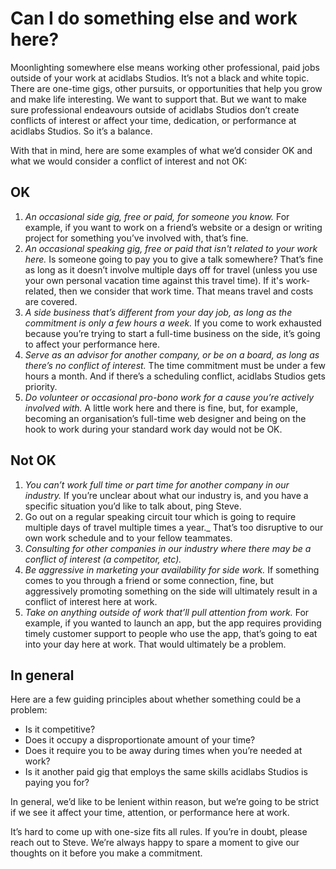 # Can I do something else and work here?

Moonlighting somewhere else means working other professional, paid jobs outside of your work at acidlabs Studios. It’s not a black and white topic. There are one-time gigs, other pursuits, or opportunities that help you grow and make life interesting. We want to support that. But we want to make sure professional endeavours outside of acidlabs Studios don’t create conflicts of interest or affect your time, dedication, or performance at acidlabs Studios. So it’s a balance.

With that in mind, here are some examples of what we’d consider OK and what we would consider a conflict of interest and not OK:

## OK

1. _An occasional side gig, free or paid, for someone you know._ For example, if you want to work on a friend’s website or a design or writing project for something you’ve involved with, that’s fine.
2. _An occasional speaking gig, free or paid that isn't related to your work here._ Is someone going to pay you to give a talk somewhere? That’s fine as long as it doesn’t involve multiple days off for travel (unless you use your own personal vacation time against this travel time). If it's work-related, then we consider that work time. That means travel and costs are covered.
3. _A side business that’s different from your day job, as long as the commitment is only a few hours a week._ If you come to work exhausted because you’re trying to start a full-time business on the side, it’s going to affect your performance here.
4. _Serve as an advisor for another company, or be on a board, as long as there’s no conflict of interest._ The time commitment must be under a few hours a month. And if there’s a scheduling conflict, acidlabs Studios gets priority.
5. _Do volunteer or occasional pro-bono work for a cause you’re actively involved with._ A little work here and there is fine, but, for example, becoming an organisation’s full-time web designer and being on the hook to work during your standard work day would not be OK.

## Not OK

1. _You can’t work full time or part time for another company in our industry._ If you’re unclear about what our industry is, and you have a specific situation you’d like to talk about, ping Steve.
2. Go out on a regular speaking circuit tour which is going to require multiple days of travel multiple times a year._ That’s too disruptive to our own work schedule and to your fellow teammates.
3. _Consulting for other companies in our industry where there may be a conflict of interest (a competitor, etc)._
4. _Be aggressive in marketing your availability for side work._ If something comes to you through a friend or some connection, fine, but aggressively promoting something on the side will ultimately result in a conflict of interest here at work.
5. _Take on anything outside of work that’ll pull attention from work._ For example, if you wanted to launch an app, but the app requires providing timely customer support to people who use the app, that’s going to eat into your day here at work. That would ultimately be a problem.

## In general

Here are a few guiding principles about whether something could be a problem:
* Is it competitive?
* Does it occupy a disproportionate amount of your time?
* Does it require you to be away during times when you’re needed at work?
* Is it another paid gig that employs the same skills acidlabs Studios is paying you for?

In general, we’d like to be lenient within reason, but we’re going to be strict if we see it affect your time, attention, or performance here at work.

It’s hard to come up with one-size fits all rules. If you’re in doubt, please reach out to Steve. We’re always happy to spare a moment to give our thoughts on it before you make a commitment.
